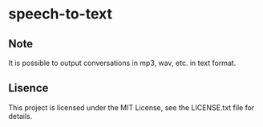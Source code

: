 # speech-to-text

## Note

It is possible to output conversations in mp3, wav, etc. in text format.

## Lisence

This project is licensed under the MIT License, see the LICENSE.txt file for details.
